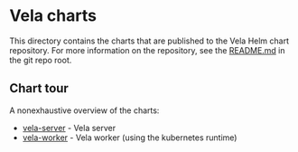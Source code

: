 # Vela charts

This directory contains the charts that are published to the Vela Helm chart repository. For more information on the repository, see the [README.md](../README.md) in the git repo root.

## Chart tour

A nonexhaustive overview of the charts:

* [vela-server](vela-server/README.md) - Vela server
* [vela-worker](vela-worker/README.md) - Vela worker (using the kubernetes runtime)
